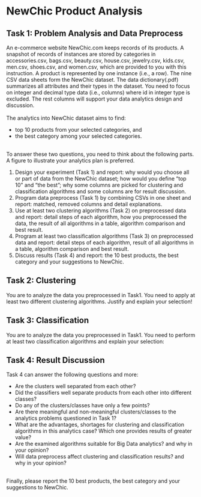 # **NewChic Product Analysis**

## **Task 1: Problem Analysis and Data Preprocess**
An e-commerce website NewChic.com keeps records of its products. A snapshot of records of instances are stored by categories in accessories.csv, bags.csv, beauty.csv, house.csv, jewelry.csv, kids.csv, men.csv, shoes.csv, and women.csv, which are provided to you with this instruction. A product is represented by one instance (i.e., a row). The nine CSV data sheets form the NewChic dataset. The data dictionary(.pdf) summarizes all attributes and their types in the dataset. You need to focus on integer and decimal type data (i.e., columns) where id in integer type is excluded. The rest columns will support your data analytics design and discussion.
<br /><br />
The analytics into NewChic dataset aims to find:
-	top 10 products from your selected categories, and
-	the best category among your selected categories.
<br />
To answer these two questions, you need to think about the following parts. A figure to illustrate your analytics plan is preferred.

1. Design your experiment (Task 1) and report: why would you choose all or part of data from the NewChic dataset; how would you define “top 10” and “the best”; why some columns are picked for clustering and classification algorithms and some columns are for result discussion.
2. Program data preprocess (Task 1) by combining CSVs in one sheet and report: matched, removed columns and detail explanations.
3. Use at least two clustering algorithms (Task 2) on preprocessed data and report: detail steps of each algorithm, how you preprocessed the data, the result of all algorithms in a table, algorithm comparison and best result.
4. Program at least two classification algorithms (Task 3) on preprocessed data and report: detail steps of each algorithm, result of all algorithms in a table, algorithm comparison and best result.
5. Discuss results (Task 4) and report: the 10 best products, the best category and your suggestions to NewChic.


## **Task 2: Clustering**
You are to analyze the data you preprocessed in Task1. You need to apply at least two different clustering algorithms. Justify and explain your selection! 
## **Task 3: Classification**
You are to analyze the data you preprocessed in Task1. You need to perform at least two classification algorithms and explain your selection: 
## **Task 4: Result Discussion**
Task 4 can answer the following questions and more:
-	Are the clusters well separated from each other?
-	Did the classifiers well separate products from each other into different classes?
-	Do any of the clusters/classes have only a few points?
-	Are there meaningful and non-meaningful clusters/classes to the analytics problems questioned in Task 1?
-	What are the advantages, shortages for clustering and classification algorithms in this analytics case? Which one provides results of greater value?
-	Are the examined algorithms suitable for Big Data analytics? and why in your opinion?
-	Will data preprocess affect clustering and classification results? and why in your opinion?
<br />
Finally, please report the 10 best products, the best category and your suggestions to NewChic.

